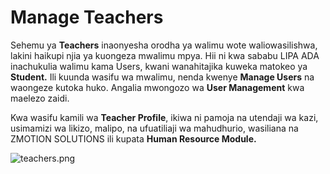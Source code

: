 # Manage Teachers

Sehemu ya **Teachers** inaonyesha orodha ya walimu wote waliowasilishwa, lakini haikupi njia ya kuongeza mwalimu mpya. Hii ni kwa sababu LIPA ADA inachukulia walimu kama Users, kwani wanahitajika kuweka matokeo ya **Student.** Ili kuunda wasifu wa mwalimu, nenda kwenye **Manage Users** na waongeze kutoka huko. Angalia mwongozo wa **User Management** kwa maelezo zaidi.

Kwa wasifu kamili wa **Teacher Profile**, ikiwa ni pamoja na utendaji wa kazi, usimamizi wa likizo, malipo, na ufuatiliaji wa mahudhurio, wasiliana na ZMOTION SOLUTIONS ili kupata **Human Resource Module.**


![teachers.png](teachers.png)
